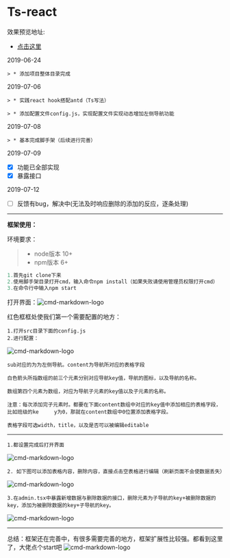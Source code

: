 # Ts-react

效果预览地址: 
- [点击这里](http://www.xingwenpeng.cn:8010/)

2019-06-24   
 
    > * 添加项目整体目录完成 
 
2019-07-06  
 
    > * 实践react hook搭配antd（Ts写法）
    
    > * 添加配置文件config.js，实现配置文件实现动态增加左侧导航功能
 
2019-07-08  
 
    > * 基本完成脚手架（后续进行完善）

2019-07-09

- [x] 功能已全部实现
- [x] 暴露接口

2019-07-12
 
- [ ] 反馈有bug，解决中(无法及时响应删除的添加的反应，逐条处理)

------
**框架使用：**

环境要求：

> * node版本 10+
> * npm版本 6+

```javascript
1.首先git clone下来
2.使用脚手架目录打开cmd，输入命令npm install（如果失败请使用管理员权限打开cmd）
3.在命令行中输入npm start
```

打开界面：![cmd-markdown-logo](http://i1.cy.com/x/jiemian.jpg)

红色框框处使我们第一个需要配置的地方：

    1.打开src目录下面的config.js
    2.进行配置：
    
![cmd-markdown-logo](http://i1.cy.com/x/peizhi.png)
    
    sub对应的为为左侧导航。content为导航所对应的表格字段
    
    白色箭头所指数组的前三个元素分别对应导航key值，导航的图标，以及导航的名称。
    
    数组第四个元素为数组，对应为导航子元素的key值以及子元素的名称。
    
    注意：每次添加完子元素时。都要在下面content数组中对应的key值中添加相应的表格字段，比如班级的ke     y为0，那就在content数组中0位置添加表格字段。
    
    表格字段可选width，title，以及是否可以被编辑editable
    
---- 

    1.都设置完成后打开界面
![cmd-markdown-logo](http://i1.cy.com/x/zhanshi.png)

    2. 如下图可以添加表格内容，删除内容，直接点击空表格进行编辑（刷新页面不会使数据丢失）
    
![cmd-markdown-logo](http://i1.cy.com/x/shanchu.png)

    3.在admin.tsx中暴露新增数据与删除数据的接口，删除元素为子导航的key+被删除数据的key，添加为被删除数据的key+子导航的key。
    
![cmd-markdown-logo](http://i1.cy.com/x/jiekou.png)

----
 
总结：框架还在完善中，有很多需要完善的地方，框架扩展性比较强。都看到这里了，大佬点个start吧
![cmd-markdown-logo](http://i1.cy.com/x/kule.png)
